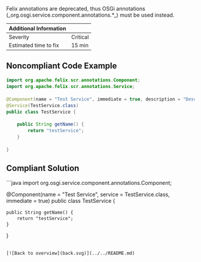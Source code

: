 <p>Felix annotations are deprecated, thus OSGi annotations (_org.osgi.service.component.annotations.*_) must be used instead.</p>

| Additional Information |          |
|------------------------|----------|
| Severity               | Critical | 
| Estimated time to fix  | 15 min   |

<h2>Noncompliant Code Example</h2>

```java
import org.apache.felix.scr.annotations.Component;
import org.apache.felix.scr.annotations.Service;

@Component(name = "Test Service", immediate = true, description = "Description")
@Service(TestService.class)
public class TestService {

    public String getName() {
        return "testService";
    }
    
}
```
<h2>Compliant Solution</h2>
```java
import org.osgi.service.component.annotations.Component;

@Component(name = "Test Service", service = TestService.class, immediate = true)
public class TestService {

    public String getName() {
        return "testService";
    }
    
}
```

[![Back to overview](back.svg)](../../README.md)